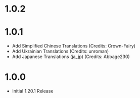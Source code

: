 # 1.0.2

# 1.0.1
- Add Simplified Chinese Translations (Credits: Crown-Fairy)
- Add Ukrainian Translations (Credits: unroman)
- Add Japanese Translations (ja_jp) (Credits: Abbage230)

# 1.0.0
- Initial 1.20.1 Release
